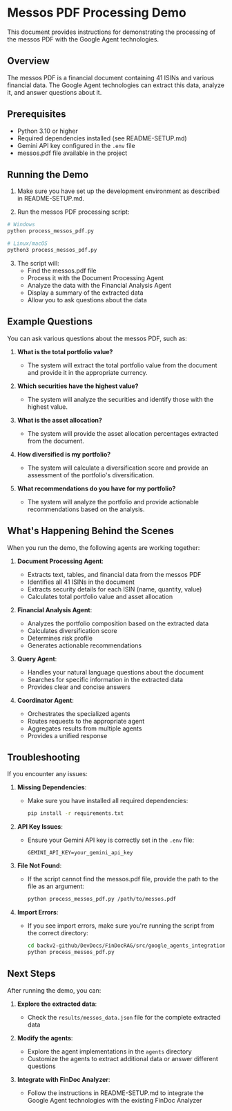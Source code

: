 # Messos PDF Processing Demo

This document provides instructions for demonstrating the processing of the messos PDF with the Google Agent technologies.

## Overview

The messos PDF is a financial document containing 41 ISINs and various financial data. The Google Agent technologies can extract this data, analyze it, and answer questions about it.

## Prerequisites

- Python 3.10 or higher
- Required dependencies installed (see README-SETUP.md)
- Gemini API key configured in the `.env` file
- messos.pdf file available in the project

## Running the Demo

1. Make sure you have set up the development environment as described in README-SETUP.md.

2. Run the messos PDF processing script:

```bash
# Windows
python process_messos_pdf.py

# Linux/macOS
python3 process_messos_pdf.py
```

3. The script will:
   - Find the messos.pdf file
   - Process it with the Document Processing Agent
   - Analyze the data with the Financial Analysis Agent
   - Display a summary of the extracted data
   - Allow you to ask questions about the data

## Example Questions

You can ask various questions about the messos PDF, such as:

1. **What is the total portfolio value?**
   - The system will extract the total portfolio value from the document and provide it in the appropriate currency.

2. **Which securities have the highest value?**
   - The system will analyze the securities and identify those with the highest value.

3. **What is the asset allocation?**
   - The system will provide the asset allocation percentages extracted from the document.

4. **How diversified is my portfolio?**
   - The system will calculate a diversification score and provide an assessment of the portfolio's diversification.

5. **What recommendations do you have for my portfolio?**
   - The system will analyze the portfolio and provide actionable recommendations based on the analysis.

## What's Happening Behind the Scenes

When you run the demo, the following agents are working together:

1. **Document Processing Agent**:
   - Extracts text, tables, and financial data from the messos PDF
   - Identifies all 41 ISINs in the document
   - Extracts security details for each ISIN (name, quantity, value)
   - Calculates total portfolio value and asset allocation

2. **Financial Analysis Agent**:
   - Analyzes the portfolio composition based on the extracted data
   - Calculates diversification score
   - Determines risk profile
   - Generates actionable recommendations

3. **Query Agent**:
   - Handles your natural language questions about the document
   - Searches for specific information in the extracted data
   - Provides clear and concise answers

4. **Coordinator Agent**:
   - Orchestrates the specialized agents
   - Routes requests to the appropriate agent
   - Aggregates results from multiple agents
   - Provides a unified response

## Troubleshooting

If you encounter any issues:

1. **Missing Dependencies**:
   - Make sure you have installed all required dependencies:
     ```bash
     pip install -r requirements.txt
     ```

2. **API Key Issues**:
   - Ensure your Gemini API key is correctly set in the `.env` file:
     ```
     GEMINI_API_KEY=your_gemini_api_key
     ```

3. **File Not Found**:
   - If the script cannot find the messos.pdf file, provide the path to the file as an argument:
     ```bash
     python process_messos_pdf.py /path/to/messos.pdf
     ```

4. **Import Errors**:
   - If you see import errors, make sure you're running the script from the correct directory:
     ```bash
     cd backv2-github/DevDocs/FinDocRAG/src/google_agents_integration
     python process_messos_pdf.py
     ```

## Next Steps

After running the demo, you can:

1. **Explore the extracted data**:
   - Check the `results/messos_data.json` file for the complete extracted data

2. **Modify the agents**:
   - Explore the agent implementations in the `agents` directory
   - Customize the agents to extract additional data or answer different questions

3. **Integrate with FinDoc Analyzer**:
   - Follow the instructions in README-SETUP.md to integrate the Google Agent technologies with the existing FinDoc Analyzer
